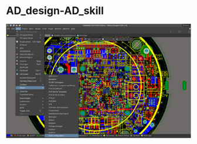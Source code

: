 # AD_design-AD_skill
![image](https://github.com/yuchengstudio/AD_design-AD_skill/blob/main/reference/AD_check_001.png)


